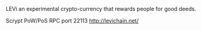LEVi an experimental crypto-currency that rewards people for good deeds.

Scrypt PoW/PoS
RPC port	22113
http://levichain.net/
